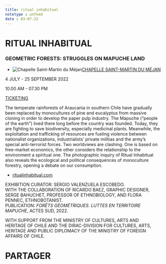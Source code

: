 ```yaml
---
title: ritual inhabitual
notetype : unfeed
date : 03-07-22
---
```


# RITUAL INHABITUAL

### GEOMETRIC FORESTS: STRUGGLES ON MAPUCHE LAND

-   ![Chapelle Saint-Martin du Méjan](https://www.rencontres-arles.com/files/place_number_thumbnail_628.png)[CHAPELLE SAINT-MARTIN DU MÉJAN](https://www.rencontres-arles.com/en/expositions/map?p[]=22&)
    

4 JULY - 25 SEPTEMBER 2022

10.00 AM - 07.30 PM

[TICKETING](https://billetterie.rencontres-arles.com/prestation/Billetterie.html?process=7&switch=1&locale=fr)

The temperate rainforests of Araucania in southern Chile have gradually been replaced by monocultures of pine and eucalyptus from massive cloning in order to develop the paper pulp industry. The Mapuche (“people of the earth”) lived there long before the country was founded. Today, they are fighting to save biodiversity, especially medicinal plants. Meanwhile, the exploitation and trafficking of resources are fueling violence between nationalist organizations, industrialists’ private militias and the army’s special anti-terrorist forces. Two worldviews are clashing. One is based on free-market economics, the other considers the relationship to the environment a spiritual one. The photographic inquiry of Ritual Inhabitual also reveals the ecological and political consequences of monoculture forestry, opening a debate on our consumption.

-   [ritualinhabitual.com](http://www.ritualinhabitual.com/)

EXHIBITION CURATOR: SERGIO VALENZUELA ESCOBEDO.  
WITH THE COLLABORATION OF RICARDO BAEZ, GRAPHIC DESIGNER, SERGE BAHUCHET, PROFESSOR OF ETHNOBIOLOGY, AND FLORA PENNEC, ETHNOBOTANIST.  
PUBLICATION: _FORÊTS GÉOMÉTRIQUES. LUTTES EN TERRITOIRE MAPUCHE_, ACTES SUD, 2022.  
  
WITH SUPPORT FROM THE MINISTRY OF CULTURES, ARTS AND HERITAGE OF CHILE AND THE DIRAC-DIVISION FOR CULTURES, ARTS, HERITAGE AND PUBLIC DIPLOMACY OF THE MINISTRY OF FOREIGN AFFAIRS OF CHILE.

# PARTAGER

